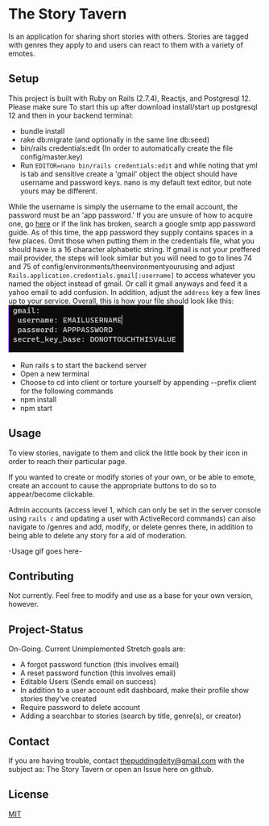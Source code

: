 # The Story Tavern

Is an application for sharing short stories with others. Stories are tagged with genres they apply to and users can react to them with a variety of emotes.

## Setup
This project is built with Ruby on Rails (2.7.4), Reactjs, and Postgresql 12. Please make sure 
To start this up after download install/start up postgresql 12 and then in your backend terminal:

- bundle install
- rake db:migrate (and optionally in the same line db:seed)
- bin/rails credentials:edit (In order to automatically create the file config/master.key)
- Run `EDITOR=nano bin/rails credentials:edit` and while noting that yml is tab and sensitive create a 'gmail' object the object should have username and password keys. nano is my default text editor, but note yours may be different.

While the username is simply the username to the email account, the password must be an 'app password.' If you are unsure of how to acquire one,
go [here](https://support.google.com/mail/answer/185833?hl=en) or if the link has broken, search a google smtp app password guide. As of this time,
the app password they supply contains spaces in a few places. Omit those when putting them in the credentials file, what you should have is a 16 character alphabetic string.
If gmail is not your preffered mail provider, the steps will look similar but you will need to go to lines 74 and 75 of config/environments/theenvironmentyourusing and
adjust `Rails.application.credentials.gmail[:username]` to access whatever you named the object instead of gmail. Or call it gmail anyways and feed it a yahoo email to add confusion. In addition, adjust the `address` key a few lines up to your service. Overall, this is how your file should look like this:
![master.key file demonstration](setup_helper.png)



- Run rails s to start the backend server
- Open a new terminal
- Choose to cd into client or torture yourself by appending --prefix client for the following commands
- npm install
- npm start

## Usage

To view stories, navigate to them and click the little book by their icon in order to reach their particular page.

If you wanted to create or modify stories of your own, or be able to emote, create an account to cause the appropriate buttons to do so to appear/become clickable.

Admin accounts (access level 1, which can only be set in the server console using `rails c` and updating a user with ActiveRecord commands) can
also navigate to /genres and add, modify, or delete genres there, in addition to being able to delete any story for a aid of moderation.

-Usage gif goes here-

## Contributing

Not currently. Feel free to modify and use as a base for your own version, however.

## Project-Status

On-Going. Current Unimplemented Stretch goals are:
- A forgot password function (this involves email)
- A reset password function (this involves email)
- Editable Users (Sends email on success)
- In addition to a user account edit dashboard, make their profile show stories they've created
- Require password to delete account
- Adding a searchbar to stories (search by title, genre(s), or creator)

## Contact

If you are having trouble, contact thepuddingdeity@gmail.com with the subject as: The Story Tavern or open an Issue here on github.

## License

[MIT](https://choosealicense.com/licenses/mit/)